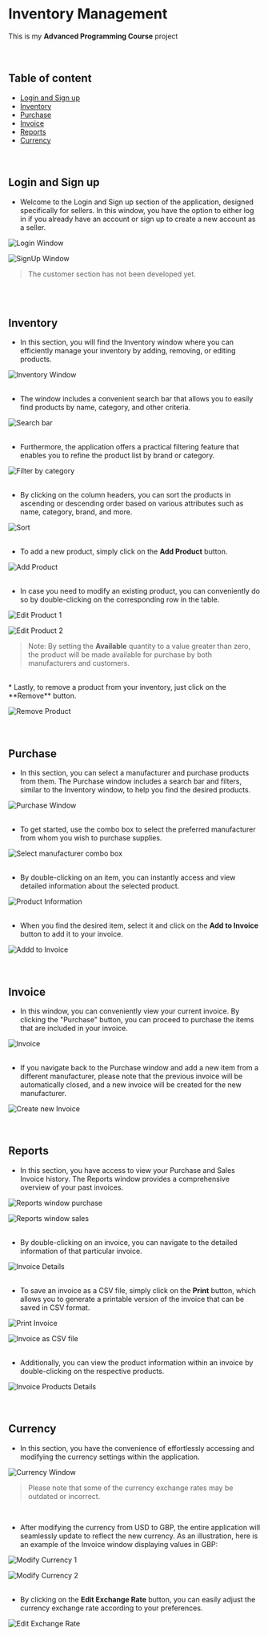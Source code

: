 # Inventory Management<br>

This is my **Advanced Programming Course** project<br><br><br>


## Table of content
  - [Login and Sign up](#login-and-sign-up)
  - [Inventory](#inventory)
  - [Purchase](#purchase)
  - [Invoice](#invoice)
  - [Reports](#reports)
  - [Currency](#currency)<br><br><br>



## Login and Sign up

* Welcome to the Login and Sign up section of the application, designed specifically for sellers.
In this window, you have the option to either log in if you already have an account or sign up to create a new account as a seller.

![Login Window](readme-images/login-window.png)

![SignUp Window](readme-images/signup-window.png)
> The customer section has not been developed yet.


<br><br>
## Inventory

* In this section, you will find the Inventory window where you can efficiently manage your inventory by adding, removing, or editing products.

![Inventory Window](readme-images/inventory-window.png)<br><br>


* The window includes a convenient search bar that allows you to easily find products by name, category, and other criteria.

![Search bar](readme-images/search-bar.png)<br><br>


* Furthermore, the application offers a practical filtering feature that enables you to refine the product list by brand or category.

![Filter by category](readme-images/filter-by-category.png)<br><br>


* By clicking on the column headers, you can sort the products in ascending or descending order based on various attributes such as name, category, brand, and more.

![Sort](readme-images/sorting.png)<br><br>


* To add a new product, simply click on the **Add Product** button.

![Add Product](readme-images/add-product.png)<br><br>


* In case you need to modify an existing product, you can conveniently do so by double-clicking on the corresponding row in the table.

![Edit Product 1](readme-images/edit-product-sp1.png)

![Edit Product 2](readme-images/edit-product-sp2.png)
 > Note: By setting the **Available** quantity to a value greater than zero, the product will be made available for purchase by both manufacturers and customers.

<br>
* Lastly, to remove a product from your inventory, just click on the **Remove** button.

![Remove Product](readme-images/remove-product.png)<br><br><br>



## Purchase

* In this section, you can select a manufacturer and purchase products from them. The Purchase window includes a search bar and filters, similar to the Inventory window, to help you find the desired products.

![Purchase Window](readme-images/purchase-window.png)<br><br>


* To get started, use the combo box to select the preferred manufacturer from whom you wish to purchase supplies.

![Select manufacturer combo box](readme-images/select-manufacturer.png)<br><br>


* By double-clicking on an item, you can instantly access and view detailed information about the selected product.

![Product Information](readme-images/product-inf.png)<br><br>


* When you find the desired item, select it and click on the **Add to Invoice** button to add it to your invoice.

![Addd to Invoice](readme-images/add-to-invoice.png)<br><br><br>



## Invoice

* In this window, you can conveniently view your current invoice. By clicking the "Purchase" button, you can proceed to purchase the items that are included in your invoice.

![Invoice](readme-images/invoice-window.png)<br><br>


* If you navigate back to the Purchase window and add a new item from a different manufacturer, please note that the previous invoice will be automatically closed, and a new invoice will be created for the new manufacturer.

![Create new Invoice](readme-images/create-new-invoice.png)<br><br><br>



## Reports

* In this section, you have access to view your Purchase and Sales Invoice history. The Reports window provides a comprehensive overview of your past invoices.

![Reports window purchase](readme-images/reports-window-purchase.png)

![Reports window sales](readme-images/reports-window-sold.png)<br><br>


* By double-clicking on an invoice, you can navigate to the detailed information of that particular invoice.

![Invoice Details](readme-images/invoice-inf.png)<br><br>


* To save an invoice as a CSV file, simply click on the **Print** button, which allows you to generate a printable version of the invoice that can be saved in CSV format.

![Print Invoice](readme-images/print-invoice.png)

![Invoice as CSV file](readme-images/invoice-csv.png)<br><br>


* Additionally, you can view the product information within an invoice by double-clicking on the respective products.

![Invoice Products Details](readme-images/invoice-item-inf.png)<br><br><br>



## Currency

* In this section, you have the convenience of effortlessly accessing and modifying the currency settings within the application.

![Currency Window](readme-images/currency-window.png)
> Please note that some of the currency exchange rates may be outdated or incorrect.

<br>

* After modifying the currency from USD to GBP, the entire application will seamlessly update to reflect the new currency. As an illustration, here is an example of the Invoice window displaying values in GBP:

![Modify Currency 1](readme-images/change-currency-sp1.png)

![Modify Currency 2](readme-images/change-currency-sp2.png)<br><br>


* By clicking on the **Edit Exchange Rate** button, you can easily adjust the currency exchange rate according to your preferences.

![Edit Exchange Rate](readme-images/exchange-rate.png)<br><br>
